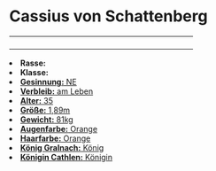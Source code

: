 # Cassius von Schattenberg

<primary-label ref="npc"/>

<secondary-label ref="faergria"/>

<secondary-label ref="thaugrien"/>

<table>
<tr><td>
<p>
</p>

</td><td width="300">
<!-- Edit here -->
<img src="cassius.png" alt="" />
</td></tr>
</table>

<procedure title="Allgemeine Informationen">
<list columns="2">
<li><b>Rasse:</b> <a href="Folks.md" anchor="halbelfen"></a></li>
<li><b>Klasse:</b> <a href="Classes.md" anchor="adliger"/></li>
<li><b>Gesinnung:</b> NE</li>
<li><b>Verbleib:</b> am Leben</li>
</list>
</procedure>

<procedure title="Aussehen">
<list columns="3">
<li><b>Alter:</b> 35</li>
<li><b>Größe:</b> 1,89m</li>
<li><b>Gewicht:</b> 81kg</li>
<li><b>Augenfarbe:</b> Orange</li>
<li><b>Haarfarbe:</b> Orange</li>
</list>
</procedure>

<procedure title="Beziehungen">
<list columns="2">
<li><b>König Gralnach:</b> König</li>
<li><b>Königin Cathlen:</b> Königin</li>
</list>
</procedure>

<!--
## Notizen

- **Ziele:** 
- **Geheimnisse:** 
-->